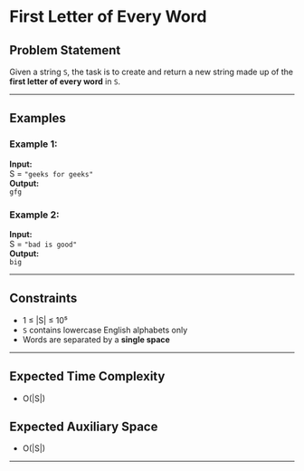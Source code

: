 # First Letter of Every Word

## Problem Statement

Given a string `S`, the task is to create and return a new string made up of the **first letter of every word** in `S`.

---

## Examples

### Example 1:
**Input:**  
S = `"geeks for geeks"`  
**Output:**  
`gfg`  

### Example 2:
**Input:**  
S = `"bad is good"`  
**Output:**  
`big`  

---

## Constraints

- 1 ≤ |S| ≤ 10⁵  
- `S` contains lowercase English alphabets only  
- Words are separated by a **single space**

---

## Expected Time Complexity

- O(|S|)

## Expected Auxiliary Space

- O(|S|)

---
